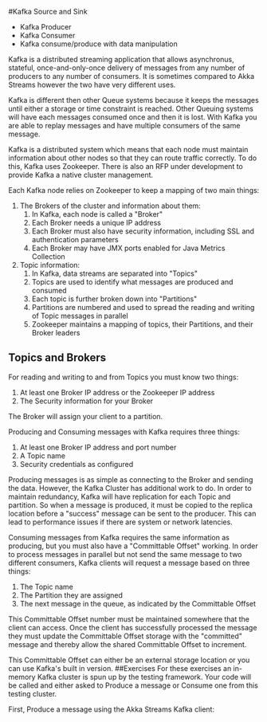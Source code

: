 #Kafka Source and Sink
   - Kafka Producer
   - Kafka Consumer
   - Kafka consume/produce with data manipulation

Kafka is a distributed streaming application that allows asynchronus, stateful, once-and-only-once delivery of messages from any number of producers to any number of consumers. It is sometimes compared to Akka Streams however the two have very different uses.

Kafka is different then other Queue systems because it keeps the messages until either a storage or time constraint is reached. Other Queuing systems will have each messages consumed once and then it is lost. With Kafka you are able to replay messages and have multiple consumers of the same message. 

Kafka is a distributed system which means that each node must maintain information about other nodes so that they can route traffic correctly. To do this, Kafka uses Zookeeper. There is also an RFP under development to provide Kafka a native cluster management.

Each Kafka node relies on Zookeeper to keep a mapping of two main things:

1. The Brokers of the cluster and information about them:
   1. In Kafka, each node is called a "Broker"
   2. Each Broker needs a unique IP address
   3. Each Broker must also have security information, including SSL and authentication parameters
   4. Each Broker may have JMX ports enabled for Java Metrics Collection
2. Topic information:
   1. In Kafka, data streams are separated into "Topics"
   2. Topics are used to identify what messages are produced and consumed
   3. Each topic is further broken down into "Partitions"
   4. Partitions are numbered and used to spread the reading and writing of Topic messages in parallel
   5. Zookeeper maintains a mapping of topics, their Partitions, and their Broker leaders
## Topics and Brokers
For reading and writing to and from Topics you must know two things:
1. At least one Broker IP address or the Zookeeper IP address
2. The Security information for your Broker

The Broker will assign your client to a partition.

Producing and Consuming messages with Kafka requires three things:
1. At least one Broker IP address and port number
2. A Topic name
3. Security credentials as configured

Producing messages is as simple as connecting to the Broker and sending the data. However, the Kafka Cluster has additional work to do. In order to maintain redundancy, Kafka will have replication for each Topic and partition. So when a message is produced, it must be copied to the replica location before a "success" message can be sent to the producer. This can lead to performance issues if there are system or network latencies.

Consuming messages from Kafka requires the same information as producing, but you must also have a "Committable Offset" working. In order to process messages in parallel but not send the same message to two different consumers, Kafka clients will request a message based on three things:
1. The Topic name
2. The Partition they are assigned
3. The next message in the queue, as indicated by the Committable Offset

This Committable Offset number must be maintained somewhere that the client can access. Once the client has successfully processed the message they must update the Committable Offset storage with the "committed" message and thereby allow the shared Committable Offset to increment.

This Committable Offset can either be an external storage location or you can use Kafka's built in version.
##Exercises
For these exercises an in-memory Kafka cluster is spun up by the testing framework. Your code will be called and either asked to Produce a message or Consume one from this testing cluster.

First, Produce a message using the Akka Streams Kafka client:
